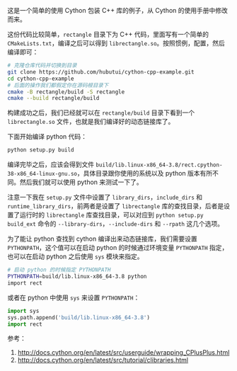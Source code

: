 这是一个简单的使用 Cython 包装 C++ 库的例子，从 Cython 的使用手册中修改而来。

这份代码比较简单，`rectangle` 目录下为 C++ 代码，里面写有一个简单的 `CMakeLists.txt`，编译之后可以得到 `librectangle.so`。按照惯例，配置，然后编译即可：

```bash
# 克隆仓库代码并切换到目录
git clone https://github.com/hubutui/cython-cpp-example.git
cd cython-cpp-example
# 后面的操作我们都假定你在源码根目录下
cmake -B rectangle/build -S rectangle
cmake --build rectangle/build
```

构建成功之后，我们已经就可以在 `rectangle/build` 目录下看到一个 `librectangle.so` 文件，也就是我们编译好的动态链接库了。

下面开始编译 python 代码：

```bash
python setup.py build
```

编译完毕之后，应该会得到文件 `build/lib.linux-x86_64-3.8/rect.cpython-38-x86_64-linux-gnu.so`，具体目录跟你使用的系统以及 python 版本有所不同。然后我们就可以使用 python 来测试一下了。

注意一下我在 `setup.py` 文件中设置了 `library_dirs`，`include_dirs` 和 `runtime_library_dirs`，前两者是设置了 `librectangle` 库的查找目录，后者是设置了运行时的 `librectangle` 库查找目录，可以对应到 `python setup.py build_ext` 命令的 `--library-dirs`，`--include-dirs` 和 `--rpath` 这几个选项。

为了能让 python 查找到 cython 编译出来动态链接库，我们需要设置 `PYTHONPATH`，这个值可以在启动 python 的时候通过环境变量 `PYTHONPATH` 指定，也可以在启动 python 之后使用 `sys` 模块来指定。

```bash
# 启动 python 的时候指定 PYTHONPATH
PYTHONPATH=build/lib.linux-x86_64-3.8 python
import rect
```

或者在 python 中使用 `sys` 来设置 `PYTHONPATH`：

```python
import sys
sys.path.append('build/lib.linux-x86_64-3.8')
import rect
```

参考：
1. http://docs.cython.org/en/latest/src/userguide/wrapping_CPlusPlus.html
2. http://docs.cython.org/en/latest/src/tutorial/clibraries.html